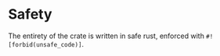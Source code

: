 # Safety
The entirety of the crate is written in safe rust, enforced with `#![forbid(unsafe_code)]`.